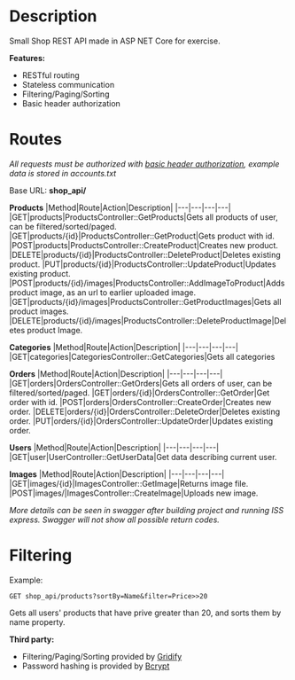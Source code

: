 # Description
Small Shop REST API made in ASP NET Core for exercise.

**Features:**

 - RESTful routing
 - Stateless communication
 - Filtering/Paging/Sorting 
 - Basic header authorization

# Routes
*All requests must be authorized with [basic header authorization](https://en.wikipedia.org/wiki/Basic_access_authentication), example data is stored in accounts.txt*

Base URL: **shop_api/**

**Products**
|Method|Route|Action|Description| 
|---|---|---|---|
|GET|products|ProductsController::GetProducts|Gets all products of user, can be filtered/sorted/paged.
|GET|products/{id}|ProductsController::GetProduct|Gets product with id.
|POST|products|ProductsController::CreateProduct|Creates new product.
|DELETE|products/{id}|ProductsController::DeleteProduct|Deletes existing product.
|PUT|products/{id}|ProductsController::UpdateProduct|Updates existing product.
|POST|products/{id}/images|ProductsController::AddImageToProduct|Adds product image, as an url to earlier uploaded image.
|GET|products/{id}/images|ProductsController::GetProductImages|Gets all product images.
|DELETE|products/{id}/images|ProductsController::DeleteProductImage|Deletes product Image.

**Categories**
|Method|Route|Action|Description| 
|---|---|---|---|
|GET|categories|CategoriesController::GetCategories|Gets all categories

**Orders**
|Method|Route|Action|Description| 
|---|---|---|---|
|GET|orders|OrdersController::GetOrders|Gets all orders of user, can be filtered/sorted/paged.
|GET|orders/{id}|OrdersController::GetOrder|Get order with id.
|POST|orders|OrdersController::CreateOrder|Creates new order.
|DELETE|orders/{id}|OrdersController::DeleteOrder|Deletes existing order.
|PUT|orders/{id}|OrdersController::UpdateOrder|Updates existing order.

**Users**
|Method|Route|Action|Description| 
|---|---|---|---|
|GET|user|UserController::GetUserData|Get data describing current user.

**Images**
|Method|Route|Action|Description| 
|---|---|---|---|
|GET|images/{id}|ImagesController::GetImage|Returns image file.
|POST|images/|ImagesController::CreateImage|Uploads new image.

*More details can be seen in swagger after building project and running ISS express. Swagger will not show all possible return codes.*

# Filtering
Example:

    GET shop_api/products?sortBy=Name&filter=Price>>20
Gets all users' products that have prive greater than 20, and sorts them by name property.

**Third party:**
 - Filtering/Paging/Sorting provided by [Gridify](https://alirezanet.github.io/Gridify/)
 - Password hashing is provided by [Bcrypt](https://github.com/BcryptNet/bcrypt.net)
